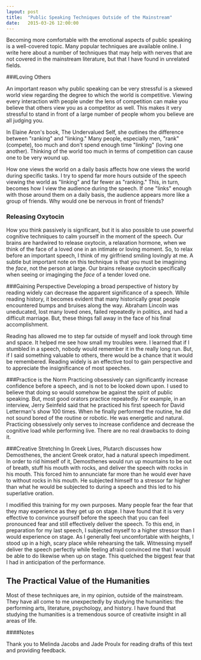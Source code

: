 ```yaml
---
layout: post
title:  "Public Speaking Techniques Outside of the Mainstream"
date:   2015-03-26 12:00:00
---
```


Becoming more comfortable with the emotional aspects of public speaking is a well-covered topic. Many popular techniques are available online. I write here about a number of techniques that may help with nerves that are not covered in the mainstream literature, but that I have found in unrelated fields.

###Loving Others

An important reason why public speaking can be very stressful is a skewed world view regarding the degree to which the world is competitive. Viewing every interaction with people under the lens of competition can make you believe that others view you as a competitor as well. This makes it very stressful to stand in front of a large number of people whom you believe are all judging you.

In Elaine Aron's book, The Undervalued Self, she outlines the difference between "ranking" and "linking." Many people, especially men, "rank" (compete), too much and don't spend enough time "linking" (loving one another). Thinking of the world too much in terms of competition can cause one to be very wound up.

How one views the world on a daily basis affects how one views the world during specific tasks. I try to spend far more hours outside of the speech viewing the world as "linking" and far fewer as "ranking." This, in turn, becomes how I view the audience during the speech. If one "links" enough with those around them on a daily basis, the audience appears more like a group of friends. Why would one be nervous in front of friends?

### Releasing Oxytocin

How you think passively is significant, but it is also possible to use powerful cognitive techniques to calm yourself in the moment of the speech. Our brains are hardwired to release oxytocin, a relaxation hormone, when we think of the face of a loved one in an intimate or loving moment. So, to relax before an important speech, I think of my girlfriend smiling lovingly at me. A subtle but important note on this technique is that you must be imagining the *face*, not the person at large. Our brains release oxytocin specifically when seeing or imaginging the *face* of a tender loved one.

###Gaining Perspective
Developing a broad perspective of history by reading widely can decrease the apparent significance of a speech. While reading history, it becomes evident that many historically great people encountered bumps and bruises along the way. Abraham Lincoln was uneducated, lost many loved ones, failed repeatedly in politics, and had a difficult marriage. But, these things fall away in the face of his final accomplishment.

Reading has allowed me to step far outside of myself and look through time and space. It helped me see how small my troubles were. I learned that if I stumbled in a speech, nobody would remember it in the really long run. But, if I said something valuable to others, there would be a chance that it would be remembered. Reading widely is an effective tool to gain perspective and to appreciate the insignificance of most speeches.

###Practice is the Norm
Practicing obsessively can significantly increase confidence before a speech, and is not to be looked down upon. I used to believe that doing so would somehow be against the spirit of public speaking. But, most good orators practice repeatedly. For example, in an interview, Jerry Seinfeld said that he practiced his first speech for David Letterman's show 100 times. When he finally performed the routine, he did not sound bored of the routine or robotic. He was energetic and natural. Practicing obsessively only serves to increase confidence and decrease the cognitive load while performing live. There are no real drawbacks to doing it.

###Creative Stretching
In Greek Lives, Plutarch discusses how Demosthenes, the ancient Greek orator, had a natural speech impediment. In order to rid himself of it, Demosthenes would run up mountains to be out of breath, stuff his mouth with rocks, and deliver the speech with rocks in his mouth. This forced him to annunciate far more than he would ever have to without rocks in his mouth. He subjected himself to a stressor far higher than what he would be subjected to during a speech and this led to his superlative oration.

I modified this training for my own purposes. Many people fear the fear that they may experience as they get up on stage. I have found that it is very effective to convince yourself before the speech that you can feel pronounced fear and still effectively deliver the speech. To this end, in preparation for my last speech, I subjected myself to a higher stressor than I would experience on stage. As I generally feel uncomfortable with heights, I stood up in a high, scary place while rehearsing the talk. Witnessing myself deliver the speech perfectly while feeling afraid convinced me that I would be able to do likewise when up on stage. This quelched the biggest fear that I had in anticipation of the performance.

## The Practical Value of the Humanities

Most of these techniques are, in my opinion, outside of the mainstream. They have all come to me unexpectedly by studying the humanities: the performing arts, literature, psychology, and history. I have found that studying the humanities is a tremendous source of creativite insight in all areas of life.


####Notes
<div class="ack">Thank you to Melinda Jacobs and Jade Proulx for reading drafts of this text and providing feedback.</div>
